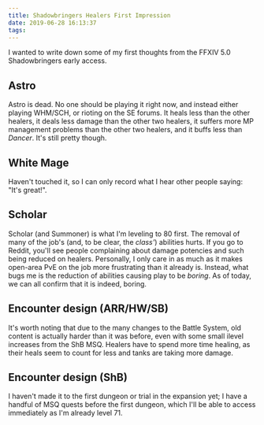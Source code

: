 ```yaml
---
title: Shadowbringers Healers First Impression
date: 2019-06-28 16:13:37
tags:
---
```


I wanted to write down some of my first thoughts from the FFXIV 5.0 Shadowbringers early access.

<!-- more -->

## Astro

Astro is dead. No one should be playing it right now, and instead either playing WHM/SCH, or rioting on the SE forums. It heals less than the other healers, it deals less damage than the other two healers, it suffers more MP management problems than the other two healers, and it buffs less than *Dancer*. It's still pretty though.

## White Mage

Haven't touched it, so I can only record what I hear other people saying: "It's great!".

## Scholar

Scholar (and Summoner) is what I'm leveling to 80 first. The removal of many of the job's (and, to be clear, the *class'*) abilities hurts. If you go to Reddit, you'll see people complaining about damage potencies and such being reduced on healers. Personally, I only care in as much as it makes open-area PvE on the job more frustrating than it already is. Instead, what bugs me is the reduction of abilities causing play to be *boring*. As of today, we can all confirm that it is indeed, boring.

## Encounter design (ARR/HW/SB)

It's worth noting that due to the many changes to the Battle System, old content is actually harder than it was before, even with some small ilevel increases from the ShB MSQ. Healers have to spend more time healing, as their heals seem to count for less and tanks are taking more damage.

## Encounter design (ShB)

I haven't made it to the first dungeon or trial in the expansion yet; I have a handful of MSQ quests before the first dungeon, which I'll be able to access immediately as I'm already level 71.

